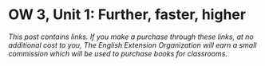 # OW 3, Unit 1: Further, faster, higher
*This post contains links. If you make a purchase through these links, at no additional cost to you, The English Extension Organization will earn a small commission which will be used to purchase books for classrooms.*
<!--stackedit_data:
eyJoaXN0b3J5IjpbLTEwNTI4MzczMzRdfQ==
-->